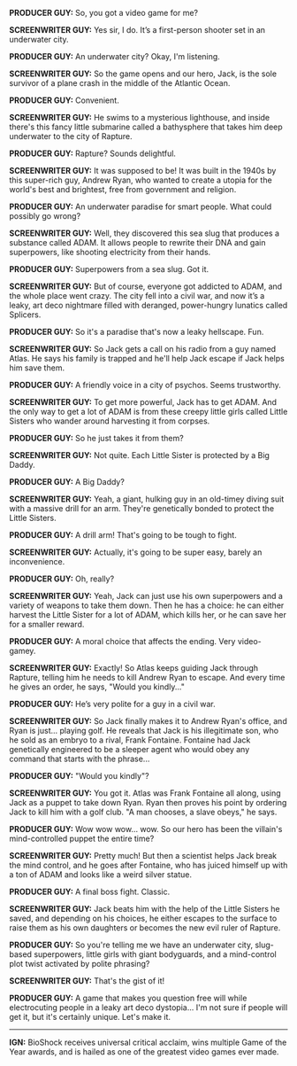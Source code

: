 **PRODUCER GUY:** So, you got a video game for me?

**SCREENWRITER GUY:** Yes sir, I do. It’s a first-person shooter set in an underwater city.

**PRODUCER GUY:** An underwater city? Okay, I'm listening.

**SCREENWRITER GUY:** So the game opens and our hero, Jack, is the sole survivor of a plane crash in the middle of the Atlantic Ocean.

**PRODUCER GUY:** Convenient.

**SCREENWRITER GUY:** He swims to a mysterious lighthouse, and inside there's this fancy little submarine called a bathysphere that takes him deep underwater to the city of Rapture.

**PRODUCER GUY:** Rapture? Sounds delightful.

**SCREENWRITER GUY:** It was supposed to be! It was built in the 1940s by this super-rich guy, Andrew Ryan, who wanted to create a utopia for the world's best and brightest, free from government and religion.

**PRODUCER GUY:** An underwater paradise for smart people. What could possibly go wrong?

**SCREENWRITER GUY:** Well, they discovered this sea slug that produces a substance called ADAM. It allows people to rewrite their DNA and gain superpowers, like shooting electricity from their hands.

**PRODUCER GUY:** Superpowers from a sea slug. Got it.

**SCREENWRITER GUY:** But of course, everyone got addicted to ADAM, and the whole place went crazy. The city fell into a civil war, and now it’s a leaky, art deco nightmare filled with deranged, power-hungry lunatics called Splicers.

**PRODUCER GUY:** So it's a paradise that's now a leaky hellscape. Fun.

**SCREENWRITER GUY:** So Jack gets a call on his radio from a guy named Atlas. He says his family is trapped and he'll help Jack escape if Jack helps him save them.

**PRODUCER GUY:** A friendly voice in a city of psychos. Seems trustworthy.

**SCREENWRITER GUY:** To get more powerful, Jack has to get ADAM. And the only way to get a lot of ADAM is from these creepy little girls called Little Sisters who wander around harvesting it from corpses.

**PRODUCER GUY:** So he just takes it from them?

**SCREENWRITER GUY:** Not quite. Each Little Sister is protected by a Big Daddy.

**PRODUCER GUY:** A Big Daddy?

**SCREENWRITER GUY:** Yeah, a giant, hulking guy in an old-timey diving suit with a massive drill for an arm. They're genetically bonded to protect the Little Sisters.

**PRODUCER GUY:** A drill arm! That's going to be tough to fight.

**SCREENWRITER GUY:** Actually, it's going to be super easy, barely an inconvenience.

**PRODUCER GUY:** Oh, really?

**SCREENWRITER GUY:** Yeah, Jack can just use his own superpowers and a variety of weapons to take them down. Then he has a choice: he can either harvest the Little Sister for a lot of ADAM, which kills her, or he can save her for a smaller reward.

**PRODUCER GUY:** A moral choice that affects the ending. Very video-gamey.

**SCREENWRITER GUY:** Exactly! So Atlas keeps guiding Jack through Rapture, telling him he needs to kill Andrew Ryan to escape. And every time he gives an order, he says, "Would you kindly..."

**PRODUCER GUY:** He’s very polite for a guy in a civil war.

**SCREENWRITER GUY:** So Jack finally makes it to Andrew Ryan's office, and Ryan is just... playing golf. He reveals that Jack is his illegitimate son, who he sold as an embryo to a rival, Frank Fontaine. Fontaine had Jack genetically engineered to be a sleeper agent who would obey any command that starts with the phrase...

**PRODUCER GUY:** "Would you kindly"?

**SCREENWRITER GUY:** You got it. Atlas was Frank Fontaine all along, using Jack as a puppet to take down Ryan. Ryan then proves his point by ordering Jack to kill him with a golf club. "A man chooses, a slave obeys," he says.

**PRODUCER GUY:** Wow wow wow... wow. So our hero has been the villain's mind-controlled puppet the entire time?

**SCREENWRITER GUY:** Pretty much! But then a scientist helps Jack break the mind control, and he goes after Fontaine, who has juiced himself up with a ton of ADAM and looks like a weird silver statue.

**PRODUCER GUY:** A final boss fight. Classic.

**SCREENWRITER GUY:** Jack beats him with the help of the Little Sisters he saved, and depending on his choices, he either escapes to the surface to raise them as his own daughters or becomes the new evil ruler of Rapture.

**PRODUCER GUY:** So you're telling me we have an underwater city, slug-based superpowers, little girls with giant bodyguards, and a mind-control plot twist activated by polite phrasing?

**SCREENWRITER GUY:** That's the gist of it!

**PRODUCER GUY:** A game that makes you question free will while electrocuting people in a leaky art deco dystopia... I'm not sure if people will get it, but it's certainly unique. Let's make it.

***

**IGN:** BioShock receives universal critical acclaim, wins multiple Game of the Year awards, and is hailed as one of the greatest video games ever made.